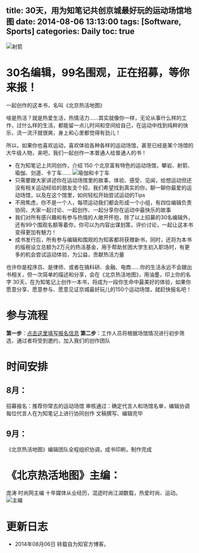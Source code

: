 ﻿title: 30天，用为知笔记共创京城最好玩的运动场馆地图
date: 2014-08-06 13:13:00
tags: [Software, Sports]
categories: Daily
toc: true
---
![射箭](http://xuanwo.qiniudn.com/daily/wiz-sport-map-book-1.jpg)
# 30名编辑，99名围观，正在招募，等你来报！

<!-- more -->

一起创作的这本书，名叫《北京热活地图》

啥是热活？就是热爱生活，热情活力……其实就像你一样，无论从事什么样的工作，过什么样的生活，都能留一点儿时间和空间给自己，在运动中找到纯粹的快乐，流一流汗就很爽，身上和心里都觉得有劲儿！

所以，如果你也喜欢运动，喜欢体验各种各样的运动场馆，甚至已经是某个场馆的大牛级人物，来吧，我们一起创作一本普通人给普通人的书！

- 在为知笔记上共同创作，介绍 150 个北京富有特色的运动场馆，攀岩、射箭、瑜伽、剑道、卡丁车……
![瑜伽和卡丁车](http://xuanwo.qiniudn.com/daily/wiz-sport-map-book-2.jpg)
- 只需要跟大家讲述你在运动场馆里的故事，体验、感受、见闻，给想运动但还没有相关运动经验的朋友支个招，我们希望找到真实的你，聊一聊你最爱的运动场馆，以及在这个馆里，如何轻松开始尝试运动的Tips
- 不用焦虑，你不是一个人，每项运动我们都会形成一个小组，有四位编辑负责协同，大家一起讨论、一起创作、一起分享你在运动中最快乐的故事
- 我们对所有感兴趣和有参与热情的人敞开怀抱，除了以上招募的30名编辑外，还有99个围观名额等着你，你可以为内容出谋划策，评价讨论，一起让这本书变得更加有魅力！
- 成书发行后，所有参与编辑和围观的为知客都将获赠新书，同时，还将为本书的版税设立总额为2万元的热活基金，用于帮助贫困大学生初入职场时，有更多的机会尝试运动体验，为公益，贡献热活力量

也许你是程序员、是律师、或者在搞科研、金融、电商……你的生活永远不会跟出书相关，但一次简单的描述和分享，会在《北京热活地图》，用油墨，印上你的名字
30天，在为知笔记上创作一本书，将成为一段你生命中最美好的体验，如果你愿意分享、愿意参与、愿意见证京城最好玩儿的150个运动场馆，就赶快报名吧！

# 参与流程

**第一步**：[点击这里填写报名信息](http://blog.wiz.cn/wiz-sport-map-book.html)
**第二步**：工作人员将根据场馆情况进行初步筛选，通过者将受到邀约，加入我们的创作团队

# 时间安排
## 8月：
招募报名：推荐你常去的运动场馆
审核通过：确定代言人和场馆名单，编辑协调每位代言人在为知笔记上进行协同创作
文稿撰写、编辑完毕
## 9月：
《北京热活地图》编辑团队全程组织协调，成书印刷，制作完成

# 《北京热活地图》主编：

庞涛 时尚网主编
十年媒体从业经历，混迹时尚江湖数载，热爱时尚、运动。
![主编](http://xuanwo.qiniudn.com/daily/wiz-sport-map-book-3.jpg)
	
# 更新日志
- 2014年08月06日 转载自为知官方博客。
